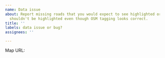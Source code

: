 ```yaml
---
name: Data issue
about: Report missing roads that you would expect to see highlighted or roads that
  shouldn't be highlighted even though OSM tagging looks correct.
title: ''
labels: data issue or bug?
assignees: ''

---
```


Map URL:

